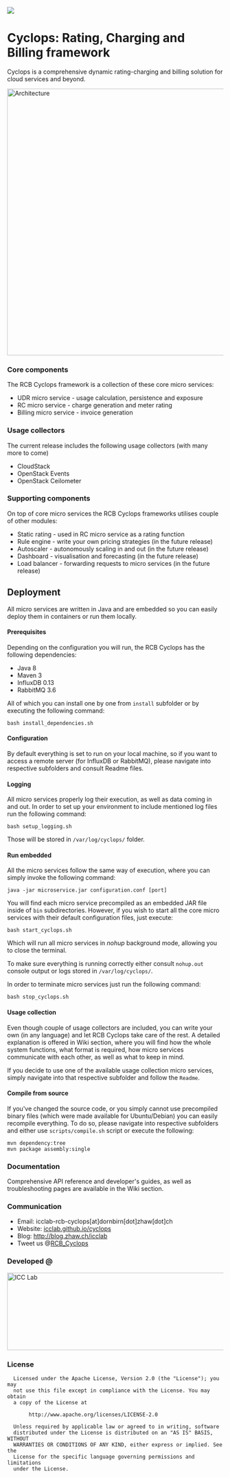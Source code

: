 <a href="http://icclab.github.io/cyclops" target="_blank"><img align="middle" src="http://icclab.github.io/cyclops/assets/images/logo_big.png"></img></a>

# Cyclops: Rating, Charging and Billing framework
Cyclops is a comprehensive dynamic rating-charging and billing solution for cloud services and beyond.

<a href="https://blog.zhaw.ch/icclab/files/2016/06/Architecture_without_logo.png" target="_blank"><img src="https://blog.zhaw.ch/icclab/files/2016/06/Architecture_without_logo.png" alt="Architecture" width="620"></img></a>

### Core components
The RCB Cyclops framework is a collection of these core micro services:

  - UDR micro service - usage calculation, persistence and exposure
  - RC micro service  - charge generation and meter rating
  - Billing micro service - invoice generation

### Usage collectors
The current release includes the following usage collectors (with many more to come)
  
  - CloudStack
  - OpenStack Events
  - OpenStack Ceilometer

### Supporting components
On top of core micro services the RCB Cyclops frameworks utilises couple of other modules:
  
  - Static rating - used in RC micro service as a rating function
  - Rule engine - write your own pricing strategies (in the future release)
  - Autoscaler - autonomously scaling in and out (in the future release)
  - Dashboard - visualisation and forecasting (in the future release)
  - Load balancer - forwarding requests to micro services (in the future release)

## Deployment
All micro services are written in Java and are embedded so you can easily deploy them in containers or run them locally.

#### Prerequisites
Depending on the configuration you will run, the RCB Cyclops has the following dependencies:

  - Java 8
  - Maven 3
  - InfluxDB 0.13
  - RabbitMQ 3.6
  
All of which you can install one by one from <code>install</code> subfolder or by executing the following command:

    bash install_dependencies.sh

#### Configuration
By default everything is set to run on your local machine, so if you want to access a remote server (for InfluxDB or RabbitMQ), please navigate into respective subfolders and consult Readme files.

#### Logging
All micro services properly log their execution, as well as data coming in and out. In order to set up your environment to include mentioned log files run the following command:

    bash setup_logging.sh

Those will be stored in <code>/var/log/cyclops/</code> folder.

#### Run embedded
All the micro services follow the same way of execution, where you can simply invoke the following command:

    java -jar microservice.jar configuration.conf [port]

You will find each micro service precompiled as an embedded JAR file inside of <code>bin</code> subdirectories. However, if you wish to start all the core micro services with their default configuration files, just execute:

    bash start_cyclops.sh
  
Which will run all micro services in *nohup* background mode, allowing you to close the terminal.

To make sure everything is running correctly either consult <code>nohup.out</code> console output or logs stored in <code>/var/log/cyclops/</code>.

In order to terminate micro services just run the following command:

    bash stop_cyclops.sh

#### Usage collection
Even though couple of usage collectors are included, you can write your own (in any language) and let RCB Cyclops take care of the rest. A detailed explanation is offered in Wiki section, where you will find how the whole system functions, what format is required, how micro services communicate with each other, as well as what to keep in mind.

If you decide to use one of the available usage collection micro services, simply navigate into that respective subfolder and follow the <code>Readme</code>.

#### Compile from source
If you've changed the source code, or you simply cannot use precompiled binary files (which were made available for Ubuntu/Debian) you can easily recompile everything. To do so, please navigate into respective subfolders and either use <code>scripts/compile.sh</code> script or execute the following:

    mvn dependency:tree
    mvn package assembly:single
  
### Documentation
Comprehensive API reference and developer's guides, as well as troubleshooting pages are available in the Wiki section.

### Communication
  * Email: icclab-rcb-cyclops[at]dornbirn[dot]zhaw[dot]ch
  * Website: <a href="http://icclab.github.io/cyclops" target="_blank">icclab.github.io/cyclops</a>
  * Blog: <a href="http://blog.zhaw.ch/icclab" target="_blank">http://blog.zhaw.ch/icclab</a>
  * Tweet us @<a href="https://twitter.com/rcb_cyclops" target="_blank">RCB_Cyclops</a>
   
### Developed @
<img src="https://blog.zhaw.ch/icclab/files/2016/03/cropped-service_engineering_logo_zhawblue_banner.jpg" alt="ICC Lab" height="180" width="620"></img>

### License
 
      Licensed under the Apache License, Version 2.0 (the "License"); you may
      not use this file except in compliance with the License. You may obtain
      a copy of the License at
 
           http://www.apache.org/licenses/LICENSE-2.0
 
      Unless required by applicable law or agreed to in writing, software
      distributed under the License is distributed on an "AS IS" BASIS, WITHOUT
      WARRANTIES OR CONDITIONS OF ANY KIND, either express or implied. See the
      License for the specific language governing permissions and limitations
      under the License.